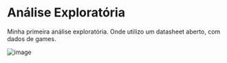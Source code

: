 # Análise Exploratória
Minha primeira análise exploratória. Onde utilizo um datasheet aberto, com dados de games.

![image](https://user-images.githubusercontent.com/80830345/136994544-3371b970-8dfe-40ae-9ee8-2ee8ea9b6a27.png)
